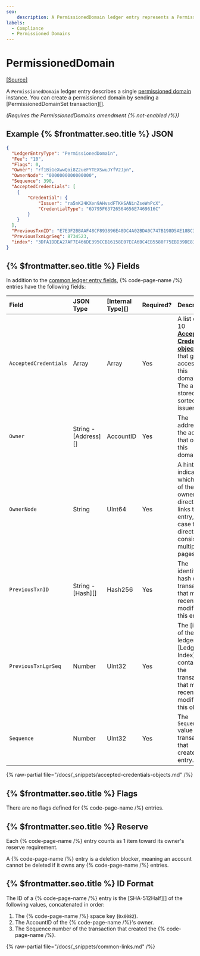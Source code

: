 ```yaml
---
seo:
    description: A PermissionedDomain ledger entry represents a Permissioned Domain, which is used to limit access to other features.
labels:
  - Compliance
  - Permissioned Domains
---
```

# PermissionedDomain
[[Source]](https://github.com/XRPLF/rippled/blob/3d02580c0944ea5a878b8824d0e6d45714a4ceb4/include/xrpl/protocol/detail/ledger_entries.macro#L451-L461 "Source")

A `PermissionedDomain` ledger entry describes a single [permissioned domain](./index.md) instance. You can create a permissioned domain by sending a [PermissionedDomainSet transaction][].

_(Requires the PermissionedDomains amendment {% not-enabled /%})_

## Example {% $frontmatter.seo.title %} JSON

```json
{
  "LedgerEntryType": "PermissionedDomain",
  "Fee": "10",
  "Flags": 0,
  "Owner": "rf1BiGeXwwQoi8Z2ueFYTEXSwuJYfV2Jpn",
  "OwnerNode": "0000000000000000",
  "Sequence": 390,
  "AcceptedCredentials": [
    {
        "Credential": {
            "Issuer": "ra5nK24KXen9AHvsdFTKHSANinZseWnPcX",
            "CredentialType": "6D795F63726564656E7469616C"
        }
    }
  ],
  "PreviousTxnID": "E7E3F2BBAAF48CF893896E48DC4A02BDA0C747B198D5AE18BC3D7567EE64B904",
  "PreviousTxnLgrSeq": 8734523,
  "index": "3DFA1DDEA27AF7E466DE395CCB16158E07ECA6BC4EB5580F75EBD39DE833645F"
}
```

<!-- TODO: use a real example above -->

## {% $frontmatter.seo.title %} Fields

In addition to the [common ledger entry fields](https://xrpl.org/docs/references/protocol/ledger-data/common-fields), {% code-page-name /%} entries have the following fields:

| Field                 | JSON Type            | [Internal Type][] | Required? | Description  |
|:----------------------|:----------|:------------------|:----------|--------------|
| `AcceptedCredentials` | Array                | Array             | Yes       | A list of 1 to 10 [**Accepted Credentials objects**](#accepted-credentials-objects) that grant access to this domain. The array is stored sorted by issuer. |
| `Owner`               | String - [Address][] | AccountID         | Yes       | The address of the account that owns this domain. |
| `OwnerNode`           | String               | UInt64            | Yes       | A hint indicating which page of the owner directory links to this entry, in case the directory consists of multiple pages. |
| `PreviousTxnID`       | String - [Hash][]    | Hash256           | Yes       | The identifying hash of the transaction that most recently modified this entry. |
| `PreviousTxnLgrSeq`   | Number               | UInt32            | Yes       | The [index of the ledger][Ledger Index] that contains the transaction that most recently modified this object. |
| `Sequence`            | Number               | UInt32            | Yes       | The `Sequence` value of the transaction that created this entry. |

{% raw-partial file="/docs/_snippets/accepted-credentials-objects.md" /%}


## {% $frontmatter.seo.title %} Flags

There are no flags defined for {% code-page-name /%} entries.


## {% $frontmatter.seo.title %} Reserve

Each {% code-page-name /%} entry counts as 1 item toward its owner's reserve requirement.

A {% code-page-name /%} entry is a deletion blocker, meaning an account cannot be deleted if it owns any {% code-page-name /%} entries.


## {% $frontmatter.seo.title %} ID Format

The ID of a {% code-page-name /%} entry is the [SHA-512Half][] of the following values, concatenated in order:

1. The {% code-page-name /%} space key (`0x0082`).
0. The AccountID of the {% code-page-name /%}'s owner.
0. The Sequence number of the transaction that created the {% code-page-name /%}.


{% raw-partial file="/docs/_snippets/common-links.md" /%}

